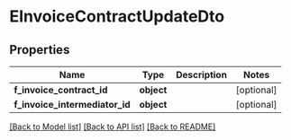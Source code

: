 # EInvoiceContractUpdateDto

## Properties
Name | Type | Description | Notes
------------ | ------------- | ------------- | -------------
**f_invoice_contract_id** | **object** |  | [optional] 
**f_invoice_intermediator_id** | **object** |  | [optional] 

[[Back to Model list]](../README.md#documentation-for-models) [[Back to API list]](../README.md#documentation-for-api-endpoints) [[Back to README]](../README.md)


